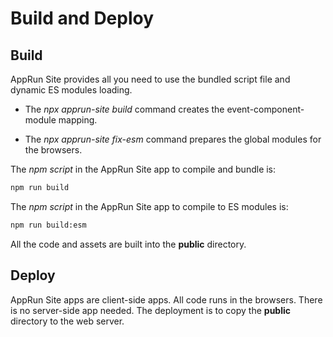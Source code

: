 # Build and Deploy

## Build

AppRun Site provides all you need to use the bundled script file and dynamic ES modules loading.

* The _npx apprun-site build_ command creates the event-component-module mapping.

* The _npx apprun-site fix-esm_ command prepares the global modules for the browsers.

The _npm script_ in the AppRun Site app to compile and bundle is:

```sh
npm run build
```

The _npm script_ in the AppRun Site app to compile to ES modules is:

```sh
npm run build:esm

```

All the code and assets are built into the **public** directory.

## Deploy

AppRun Site apps are client-side apps. All code runs in the browsers. There is no server-side app needed. The deployment is to copy the  **public** directory to the web server.

